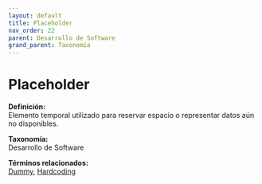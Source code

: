 ```yaml
---
layout: default
title: Placeholder
nav_order: 22
parent: Desarrollo de Software
grand_parent: Taxonomía
---
```


# Placeholder

**Definición:**  
Elemento temporal utilizado para reservar espacio o representar datos aún no disponibles.

**Taxonomía:**  
Desarrollo de Software

**Términos relacionados:**  
[Dummy](https://maleniski.github.io/diccionario-angl-tec-mx/docs/taxonomia/desarrollo-de-software/dummy.html), [Hardcoding](https://maleniski.github.io/diccionario-angl-tec-mx/docs/taxonomia/desarrollo-de-software/hardcoding.html)
